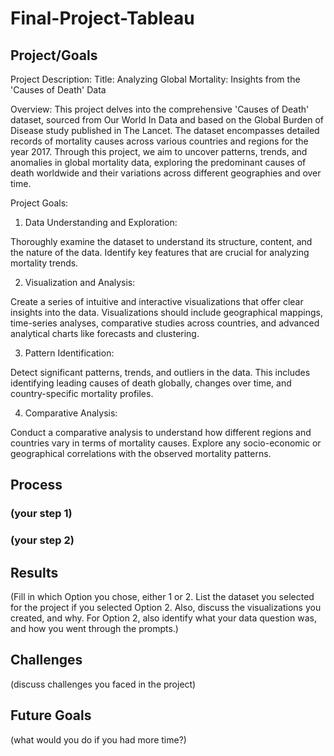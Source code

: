 # Final-Project-Tableau

## Project/Goals
Project Description:
Title: Analyzing Global Mortality: Insights from the 'Causes of Death' Data

Overview:
This project delves into the comprehensive 'Causes of Death' dataset, sourced from Our World In Data and based on the Global Burden of Disease study published in The Lancet. The dataset encompasses detailed records of mortality causes across various countries and regions for the year 2017. Through this project, we aim to uncover patterns, trends, and anomalies in global mortality data, exploring the predominant causes of death worldwide and their variations across different geographies and over time.

Project Goals:
1. Data Understanding and Exploration:

Thoroughly examine the dataset to understand its structure, content, and the nature of the data.
Identify key features that are crucial for analyzing mortality trends.

2. Visualization and Analysis:

Create a series of intuitive and interactive visualizations that offer clear insights into the data.
Visualizations should include geographical mappings, time-series analyses, comparative studies across countries, and advanced analytical charts like forecasts and clustering.

3. Pattern Identification:

Detect significant patterns, trends, and outliers in the data. This includes identifying leading causes of death globally, changes over time, and country-specific mortality profiles.

4. Comparative Analysis:

Conduct a comparative analysis to understand how different regions and countries vary in terms of mortality causes.
Explore any socio-economic or geographical correlations with the observed mortality patterns.

## Process
### (your step 1)
### (your step 2)

## Results
(Fill in which Option you chose, either 1 or 2. List the dataset you selected for the project if you selected Option 2. Also, discuss the visualizations you created, and why. For Option 2, also identify what your data question was, and how you went through the prompts.)

## Challenges 
(discuss challenges you faced in the project)

## Future Goals
(what would you do if you had more time?)
